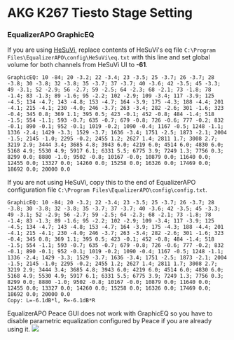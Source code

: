 # AKG K267 Tiesto Stage Setting
### EqualizerAPO GraphicEQ
If you are using [HeSuVi](https://sourceforge.net/projects/hesuvi/), replace contents of HeSuVi's eq file `C:\Program Files\EqualizerAPO\config\HeSuVi\eq.txt` with this line and set global volume for both channels from HeSuVi UI to **-61**.
```
GraphicEQ: 10 -84; 20 -3.2; 22 -3.4; 23 -3.5; 25 -3.7; 26 -3.7; 28 -3.8; 30 -3.8; 32 -3.8; 35 -3.7; 37 -3.7; 40 -3.6; 42 -3.5; 45 -3.3; 49 -3.1; 52 -2.9; 56 -2.7; 59 -2.5; 64 -2.3; 68 -2.1; 73 -1.8; 78 -1.4; 83 -1.3; 89 -1.6; 95 -2.2; 102 -2.9; 109 -3.4; 117 -3.9; 125 -4.5; 134 -4.7; 143 -4.8; 153 -4.7; 164 -3.9; 175 -4.3; 188 -4.4; 201 -4.1; 215 -4.1; 230 -4.0; 246 -3.7; 263 -3.4; 282 -2.6; 301 -1.6; 323 -0.4; 345 0.8; 369 1.1; 395 0.5; 423 -0.1; 452 -0.8; 484 -1.4; 518 -1.5; 554 -1.1; 593 -0.7; 635 -0.7; 679 -0.8; 726 -0.6; 777 -0.2; 832 -0.1; 890 -0.1; 952 -0.1; 1019 -0.2; 1090 -0.4; 1167 -0.5; 1248 -1.1; 1336 -2.4; 1429 -3.3; 1529 -3.7; 1636 -3.4; 1751 -2.5; 1873 -2.1; 2004 -1.5; 2145 -1.0; 2295 -0.2; 2455 1.2; 2627 1.4; 2811 1.7; 3008 2.7; 3219 2.9; 3444 3.4; 3685 4.8; 3943 6.0; 4219 6.0; 4514 6.0; 4830 6.0; 5168 4.9; 5530 4.9; 5917 6.1; 6331 5.5; 6775 3.9; 7249 1.3; 7756 0.3; 8299 0.0; 8880 -1.0; 9502 -0.8; 10167 -0.0; 10879 0.0; 11640 0.0; 12455 0.0; 13327 0.0; 14260 0.0; 15258 0.0; 16326 0.0; 17469 0.0; 18692 0.0; 20000 0.0
```
If you are not using HeSuVi, copy this to the end of EqualizerAPO configuration file `C:\Program Files\EqualizerAPO\config\config.txt`.
```
GraphicEQ: 10 -84; 20 -3.2; 22 -3.4; 23 -3.5; 25 -3.7; 26 -3.7; 28 -3.8; 30 -3.8; 32 -3.8; 35 -3.7; 37 -3.7; 40 -3.6; 42 -3.5; 45 -3.3; 49 -3.1; 52 -2.9; 56 -2.7; 59 -2.5; 64 -2.3; 68 -2.1; 73 -1.8; 78 -1.4; 83 -1.3; 89 -1.6; 95 -2.2; 102 -2.9; 109 -3.4; 117 -3.9; 125 -4.5; 134 -4.7; 143 -4.8; 153 -4.7; 164 -3.9; 175 -4.3; 188 -4.4; 201 -4.1; 215 -4.1; 230 -4.0; 246 -3.7; 263 -3.4; 282 -2.6; 301 -1.6; 323 -0.4; 345 0.8; 369 1.1; 395 0.5; 423 -0.1; 452 -0.8; 484 -1.4; 518 -1.5; 554 -1.1; 593 -0.7; 635 -0.7; 679 -0.8; 726 -0.6; 777 -0.2; 832 -0.1; 890 -0.1; 952 -0.1; 1019 -0.2; 1090 -0.4; 1167 -0.5; 1248 -1.1; 1336 -2.4; 1429 -3.3; 1529 -3.7; 1636 -3.4; 1751 -2.5; 1873 -2.1; 2004 -1.5; 2145 -1.0; 2295 -0.2; 2455 1.2; 2627 1.4; 2811 1.7; 3008 2.7; 3219 2.9; 3444 3.4; 3685 4.8; 3943 6.0; 4219 6.0; 4514 6.0; 4830 6.0; 5168 4.9; 5530 4.9; 5917 6.1; 6331 5.5; 6775 3.9; 7249 1.3; 7756 0.3; 8299 0.0; 8880 -1.0; 9502 -0.8; 10167 -0.0; 10879 0.0; 11640 0.0; 12455 0.0; 13327 0.0; 14260 0.0; 15258 0.0; 16326 0.0; 17469 0.0; 18692 0.0; 20000 0.0
Copy: L=-6.1dB*l, R=-6.1dB*R
```
EqualizerAPO Peace GUI does not work with GraphicEQ so you have to disable parametric equalization configured by Peace if you are already using it.
![](https://raw.githubusercontent.com/jaakkopasanen/AutoEq/master/results/Innerfidelity%202017/innerfidelity/onear/AKG%20K267%20Tiesto%20Stage%20Setting/AKG%20K267%20Tiesto%20Stage%20Setting.png)
